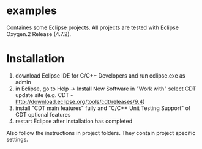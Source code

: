 # examples
Containes some Eclipse projects. All projects are tested with Eclipse Oxygen.2 Release (4.7.2).

# Installation
1. download Eclipse IDE for C/C++ Developers and run eclipse.exe as admin
2. in Eclipse, go to Help -> Install New Software in "Work with" select CDT update site (e.g. CDT - http://download.eclipse.org/tools/cdt/releases/9.4)
3. install "CDT main features" fully and "C/C++ Unit Testing Support" of CDT optional features
4. restart Eclipse after installation has completed

Also follow the instructions in project folders. They contain project specific settings.
